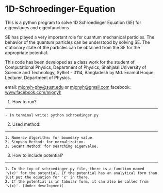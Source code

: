1D-Schroedinger-Equation
========================

This is a python program to solve 1D Schroedinger Equation (SE) for eigenvlaues and eigenfunctions.

SE has played a very important role for quantum mechanical particles. The behavior of the quantum particles can be understood by solving SE. The stationary state of the particles can be obtained from the SE for the appropriate potential.

This code has been developed as a class work for the student of Computational Physics, Department of Physics, Shahjalal University of Science and Technology, Sylhet - 3114, Bangladesh by Md. Enamul Hoque, Lecturer, Department of Physics.

email: mjonyh-phy@sust.edu or mjonyh@gmail.com
facebook: www.facebook.com/mjonyh

1. How to run?
-------------------------
	- In terminal write: python schroedinger.py
	
2. Used method:
-------------------------
	1. Numerov Algorithm: for boundary value.
	2. Simpson Method: for normalization.
	3. Secant Method: for searching eigenvalue.

3. How to include potential?
------------------------------
	1. In the top of schroedinger.py file, there is a function named 'v(x)' for the potential. If the potential has an analytical form than just put the equation for 'x' in there.
	2. If the potential is in tabular form, it can also be called from 'v(x)'. (Under development)

